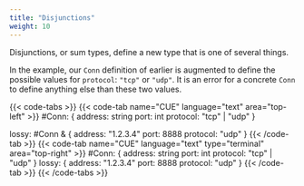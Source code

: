 ```yaml
---
title: "Disjunctions"
weight: 10
---
```

Disjunctions, or sum types, define a new type that is one of several things.

In the example, our `Conn` definition of earlier is augmented to define
the possible values for `protocol`: `"tcp"` or `"udp"`.
It is an error for a concrete `Conn`
to define anything else than these two values.

{{< code-tabs >}}
{{< code-tab name="CUE" language="text"  area="top-left" >}}
#Conn: {
	address:  string
	port:     int
	protocol: "tcp" | "udp"
}

lossy: #Conn & {
	address:  "1.2.3.4"
	port:     8888
	protocol: "udp"
}
{{< /code-tab >}}
{{< code-tab name="CUE" language="text" type="terminal" area="top-right" >}}
#Conn: {
    address:  string
    port:     int
    protocol: "tcp" | "udp"
}
lossy: {
    address:  "1.2.3.4"
    port:     8888
    protocol: "udp"
}
{{< /code-tab >}}
{{< /code-tabs >}}
